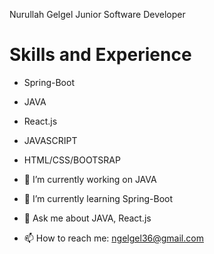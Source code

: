   Nurullah Gelgel
  Junior Software Developer

  # Skills and Experience
  - Spring-Boot
  - JAVA
  - React.js
  - JAVASCRIPT
  - HTML/CSS/BOOTSRAP  
  
  
- 🔭 I’m currently working on JAVA
- 🌱 I’m currently learning Spring-Boot
- 💬 Ask me about JAVA, React.js
- 📫 How to reach me: ngelgel36@gmail.com

